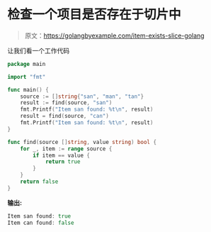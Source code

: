 # 检查一个项目是否存在于切片中

> 原文：<https://golangbyexample.com/item-exists-slice-golang>

让我们看一个工作代码

```go
package main

import "fmt"

func main() {
    source := []string{"san", "man", "tan"}
    result := find(source, "san")
    fmt.Printf("Item san found: %t\n", result)
    result = find(source, "can")
    fmt.Printf("Item san found: %t\n", result)
}

func find(source []string, value string) bool {
    for _, item := range source {
        if item == value {
            return true
        }
    }
    return false
}
```

**输出:**

```go
Item san found: true
Item can found: false
```